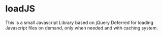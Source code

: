 loadJS
======

This is a small Javascript Library based on jQuery Deferred for loading Javascript files on demand, only when needed and with caching system.
